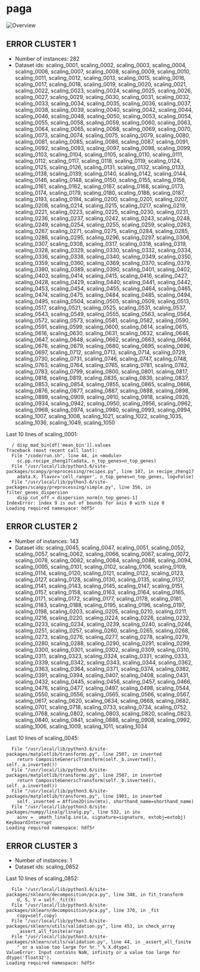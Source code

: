 # paga
![Overview](paga.svg)

## ERROR CLUSTER 1

 * Number of instances: 282
 * Dataset ids: scaling_0001, scaling_0002, scaling_0003, scaling_0004, scaling_0006, scaling_0007, scaling_0008, scaling_0009, scaling_0010, scaling_0011, scaling_0012, scaling_0013, scaling_0015, scaling_0016, scaling_0017, scaling_0018, scaling_0019, scaling_0020, scaling_0021, scaling_0022, scaling_0023, scaling_0024, scaling_0025, scaling_0026, scaling_0027, scaling_0029, scaling_0030, scaling_0031, scaling_0032, scaling_0033, scaling_0034, scaling_0035, scaling_0036, scaling_0037, scaling_0038, scaling_0039, scaling_0040, scaling_0042, scaling_0044, scaling_0046, scaling_0048, scaling_0050, scaling_0053, scaling_0054, scaling_0055, scaling_0058, scaling_0059, scaling_0060, scaling_0063, scaling_0064, scaling_0065, scaling_0068, scaling_0069, scaling_0070, scaling_0073, scaling_0074, scaling_0075, scaling_0079, scaling_0080, scaling_0081, scaling_0085, scaling_0086, scaling_0087, scaling_0091, scaling_0092, scaling_0093, scaling_0097, scaling_0098, scaling_0099, scaling_0103, scaling_0104, scaling_0105, scaling_0110, scaling_0111, scaling_0112, scaling_0117, scaling_0118, scaling_0119, scaling_0124, scaling_0125, scaling_0126, scaling_0131, scaling_0132, scaling_0133, scaling_0138, scaling_0139, scaling_0140, scaling_0142, scaling_0144, scaling_0146, scaling_0148, scaling_0150, scaling_0155, scaling_0156, scaling_0161, scaling_0162, scaling_0167, scaling_0168, scaling_0173, scaling_0174, scaling_0179, scaling_0180, scaling_0186, scaling_0187, scaling_0193, scaling_0194, scaling_0200, scaling_0201, scaling_0207, scaling_0208, scaling_0214, scaling_0215, scaling_0217, scaling_0219, scaling_0221, scaling_0223, scaling_0225, scaling_0230, scaling_0231, scaling_0236, scaling_0237, scaling_0242, scaling_0243, scaling_0248, scaling_0249, scaling_0254, scaling_0255, scaling_0259, scaling_0263, scaling_0267, scaling_0271, scaling_0275, scaling_0284, scaling_0285, scaling_0286, scaling_0295, scaling_0296, scaling_0297, scaling_0306, scaling_0307, scaling_0308, scaling_0317, scaling_0318, scaling_0319, scaling_0328, scaling_0329, scaling_0330, scaling_0332, scaling_0334, scaling_0336, scaling_0338, scaling_0340, scaling_0349, scaling_0350, scaling_0359, scaling_0360, scaling_0369, scaling_0370, scaling_0379, scaling_0380, scaling_0389, scaling_0390, scaling_0401, scaling_0402, scaling_0403, scaling_0414, scaling_0415, scaling_0416, scaling_0427, scaling_0428, scaling_0429, scaling_0440, scaling_0441, scaling_0442, scaling_0453, scaling_0454, scaling_0455, scaling_0464, scaling_0465, scaling_0474, scaling_0475, scaling_0484, scaling_0485, scaling_0494, scaling_0495, scaling_0504, scaling_0505, scaling_0509, scaling_0513, scaling_0517, scaling_0521, scaling_0525, scaling_0531, scaling_0537, scaling_0543, scaling_0549, scaling_0555, scaling_0563, scaling_0564, scaling_0572, scaling_0573, scaling_0581, scaling_0582, scaling_0590, scaling_0591, scaling_0599, scaling_0600, scaling_0614, scaling_0615, scaling_0616, scaling_0630, scaling_0631, scaling_0632, scaling_0646, scaling_0647, scaling_0648, scaling_0662, scaling_0663, scaling_0664, scaling_0678, scaling_0679, scaling_0680, scaling_0695, scaling_0696, scaling_0697, scaling_0712, scaling_0713, scaling_0714, scaling_0729, scaling_0730, scaling_0731, scaling_0746, scaling_0747, scaling_0748, scaling_0763, scaling_0764, scaling_0765, scaling_0781, scaling_0782, scaling_0783, scaling_0799, scaling_0800, scaling_0801, scaling_0817, scaling_0818, scaling_0819, scaling_0835, scaling_0836, scaling_0837, scaling_0853, scaling_0854, scaling_0855, scaling_0865, scaling_0866, scaling_0876, scaling_0877, scaling_0887, scaling_0888, scaling_0898, scaling_0899, scaling_0909, scaling_0910, scaling_0918, scaling_0926, scaling_0934, scaling_0942, scaling_0950, scaling_0956, scaling_0962, scaling_0968, scaling_0974, scaling_0980, scaling_0993, scaling_0994, scaling_1007, scaling_1008, scaling_1021, scaling_1022, scaling_1035, scaling_1036, scaling_1049, scaling_1050

Last 10 lines of scaling_0001:
```
  / disp_mad_bin[df['mean_bin']].values
Traceback (most recent call last):
  File "/code/run.sh", line 44, in <module>
    sc.pp.recipe_zheng17(adata, n_top_genes=n_top_genes)
  File "/usr/local/lib/python3.6/site-packages/scanpy/preprocessing/recipes.py", line 107, in recipe_zheng17
    adata.X, flavor='cell_ranger', n_top_genes=n_top_genes, log=False)
  File "/usr/local/lib/python3.6/site-packages/scanpy/preprocessing/simple.py", line 356, in filter_genes_dispersion
    disp_cut_off = dispersion_norm[n_top_genes-1]
IndexError: index 9 is out of bounds for axis 0 with size 0
Loading required namespace: hdf5r
```

## ERROR CLUSTER 2

 * Number of instances: 143
 * Dataset ids: scaling_0045, scaling_0047, scaling_0051, scaling_0052, scaling_0057, scaling_0062, scaling_0066, scaling_0067, scaling_0072, scaling_0078, scaling_0082, scaling_0084, scaling_0088, scaling_0094, scaling_0095, scaling_0101, scaling_0102, scaling_0106, scaling_0109, scaling_0114, scaling_0120, scaling_0121, scaling_0122, scaling_0123, scaling_0127, scaling_0128, scaling_0130, scaling_0135, scaling_0137, scaling_0141, scaling_0143, scaling_0145, scaling_0147, scaling_0151, scaling_0157, scaling_0158, scaling_0163, scaling_0164, scaling_0165, scaling_0171, scaling_0172, scaling_0177, scaling_0178, scaling_0181, scaling_0183, scaling_0188, scaling_0195, scaling_0196, scaling_0197, scaling_0198, scaling_0203, scaling_0205, scaling_0210, scaling_0211, scaling_0216, scaling_0220, scaling_0224, scaling_0226, scaling_0232, scaling_0233, scaling_0234, scaling_0239, scaling_0240, scaling_0246, scaling_0251, scaling_0257, scaling_0260, scaling_0265, scaling_0268, scaling_0273, scaling_0276, scaling_0277, scaling_0278, scaling_0279, scaling_0280, scaling_0288, scaling_0290, scaling_0291, scaling_0299, scaling_0300, scaling_0301, scaling_0302, scaling_0309, scaling_0310, scaling_0311, scaling_0323, scaling_0324, scaling_0331, scaling_0333, scaling_0339, scaling_0342, scaling_0343, scaling_0344, scaling_0362, scaling_0363, scaling_0364, scaling_0371, scaling_0374, scaling_0382, scaling_0391, scaling_0394, scaling_0407, scaling_0408, scaling_0431, scaling_0432, scaling_0445, scaling_0456, scaling_0457, scaling_0466, scaling_0476, scaling_0477, scaling_0497, scaling_0498, scaling_0544, scaling_0550, scaling_0556, scaling_0565, scaling_0566, scaling_0567, scaling_0617, scaling_0620, scaling_0634, scaling_0668, scaling_0682, scaling_0701, scaling_0718, scaling_0733, scaling_0734, scaling_0752, scaling_0768, scaling_0802, scaling_0803, scaling_0820, scaling_0823, scaling_0840, scaling_0841, scaling_0886, scaling_0908, scaling_0992, scaling_1006, scaling_1009, scaling_1011, scaling_1034

Last 10 lines of scaling_0045:
```
  File "/usr/local/lib/python3.6/site-packages/matplotlib/transforms.py", line 2507, in inverted
    return CompositeGenericTransform(self._b.inverted(), self._a.inverted())
  File "/usr/local/lib/python3.6/site-packages/matplotlib/transforms.py", line 2507, in inverted
    return CompositeGenericTransform(self._b.inverted(), self._a.inverted())
  File "/usr/local/lib/python3.6/site-packages/matplotlib/transforms.py", line 1901, in inverted
    self._inverted = Affine2D(inv(mtx), shorthand_name=shorthand_name)
  File "/usr/local/lib/python3.6/site-packages/numpy/linalg/linalg.py", line 532, in inv
    ainv = _umath_linalg.inv(a, signature=signature, extobj=extobj)
KeyboardInterrupt
Loading required namespace: hdf5r
```

## ERROR CLUSTER 3

 * Number of instances: 1
 * Dataset ids: scaling_0852

Last 10 lines of scaling_0852:
```
  File "/usr/local/lib/python3.6/site-packages/sklearn/decomposition/pca.py", line 348, in fit_transform
    U, S, V = self._fit(X)
  File "/usr/local/lib/python3.6/site-packages/sklearn/decomposition/pca.py", line 370, in _fit
    copy=self.copy)
  File "/usr/local/lib/python3.6/site-packages/sklearn/utils/validation.py", line 453, in check_array
    _assert_all_finite(array)
  File "/usr/local/lib/python3.6/site-packages/sklearn/utils/validation.py", line 44, in _assert_all_finite
    " or a value too large for %r." % X.dtype)
ValueError: Input contains NaN, infinity or a value too large for dtype('float32').
Loading required namespace: hdf5r
```


